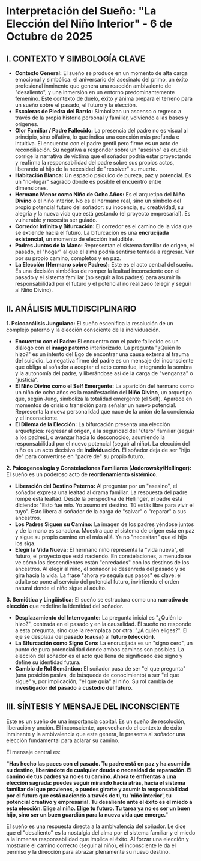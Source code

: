 # Interpretación del Sueño: "La Elección del Niño Interior" - 6 de Octubre de 2025

## I. CONTEXTO Y SIMBOLOGÍA CLAVE

*   **Contexto General:** El sueño se produce en un momento de alta carga emocional y simbólica: el aniversario del asesinato del primo, un éxito profesional inminente que genera una reacción ambivalente de "desaliento", y una inmersión en un entorno predominantemente femenino. Este contexto de duelo, éxito y ánima prepara el terreno para un sueño sobre el pasado, el futuro y la elección.
*   **Escaleras de Piedra del Barrio:** Simbolizan un ascenso o regreso a través de la propia historia personal y familiar, volviendo a las bases y orígenes.
*   **Olor Familiar / Padre Fallecido:** La presencia del padre no es visual al principio, sino olfativa, lo que indica una conexión más profunda e intuitiva. El encuentro con el padre gentil pero firme es un acto de reconciliación. Su negativa a responder sobre un "asesino" es crucial: corrige la narrativa de víctima que el soñador podría estar proyectando y reafirma la responsabilidad del padre sobre sus propios actos, liberando al hijo de la necesidad de "resolver" su muerte.
*   **Habitación Blanca:** Un espacio psíquico de pureza, paz y potencial. Es un "no-lugar" sagrado donde es posible el encuentro entre dimensiones.
*   **Hermano Menor como Niño de Ocho Años:** Es el arquetipo del **Niño Divino** o el niño interior. No es el hermano real, sino un símbolo del propio potencial futuro del soñador: su inocencia, su creatividad, su alegría y la nueva vida que está gestando (el proyecto empresarial). Es vulnerable y necesita ser guiado.
*   **Corredor Infinito y Bifurcación:** El corredor es el camino de la vida que se extiende hacia el futuro. La bifurcación es una **encrucijada existencial**, un momento de elección ineludible.
*   **Padres Juntos de la Mano:** Representan el sistema familiar de origen, el pasado, el "hogar" al que el alma podría sentirse tentada a regresar. Van por su propio camino, completos y en paz.
*   **La Elección (Hermano sobre Padres):** Este es el acto central del sueño. Es una decisión simbólica de romper la lealtad inconsciente con el pasado y el sistema familiar (no seguir a los padres) para asumir la responsabilidad por el futuro y el potencial no realizado (elegir y seguir al Niño Divino).

## II. ANÁLISIS MULTIDISCIPLINARIO

**1. Psicoanálisis Junguiano:**
El sueño escenifica la resolución de un complejo paterno y la elección consciente de la individuación.
*   **Encuentro con el Padre:** El encuentro con el padre fallecido es un diálogo con el **imago paterno** interiorizado. La pregunta "¿Quién lo hizo?" es un intento del Ego de encontrar una causa externa al trauma del suicidio. La negativa firme del padre es un mensaje del inconsciente que obliga al soñador a aceptar el acto como fue, integrando la sombra y la autonomía del padre, y liberándose así de la carga de "venganza" o "justicia".
*   **El Niño Divino como el Self Emergente:** La aparición del hermano como un niño de ocho años es la manifestación del **Niño Divino**, un arquetipo que, según Jung, simboliza la totalidad emergente (el Self). Aparece en momentos de crisis o transición para señalar un nuevo potencial. Representa la nueva personalidad que nace de la unión de la conciencia y el inconsciente.
*   **El Dilema de la Elección:** La bifurcación presenta una elección arquetípica: regresar al origen, a la seguridad del "útero" familiar (seguir a los padres), o avanzar hacia lo desconocido, asumiendo la responsabilidad por el nuevo potencial (seguir al niño). La elección del niño es un acto decisivo de **individuación**. El soñador deja de ser "hijo de" para convertirse en "padre de" su propio futuro.

**2. Psicogenealogía y Constelaciones Familiares (Jodorowsky/Hellinger):**
El sueño es un poderoso acto de **reordenamiento sistémico**.
*   **Liberación del Destino Paterno:** Al preguntar por un "asesino", el soñador expresa una lealtad al drama familiar. La respuesta del padre rompe esta lealtad. Desde la perspectiva de Hellinger, el padre está diciendo: "Esto fue mío. Yo asumo mi destino. Tú estás libre para vivir el tuyo". Esto libera al soñador de la carga de "salvar" o "reparar" a sus ancestros.
*   **Los Padres Siguen su Camino:** La imagen de los padres yéndose juntos y de la mano es sanadora. Muestra que el sistema de origen está en paz y sigue su propio camino en el más allá. Ya no "necesitan" que el hijo los siga.
*   **Elegir la Vida Nueva:** El hermano niño representa la "vida nueva", el futuro, el proyecto que está naciendo. En constelaciones, a menudo se ve cómo los descendientes están "enredados" con los destinos de los ancestros. Al elegir al niño, el soñador se desenreda del pasado y se gira hacia la vida. La frase "ahora yo seguía sus pasos" es clave: el adulto se pone al servicio del potencial futuro, invirtiendo el orden natural donde el niño sigue al adulto.

**3. Semiótica y Lingüística:**
El sueño se estructura como una **narrativa de elección** que redefine la identidad del soñador.
*   **Desplazamiento del Interrogante:** La pregunta inicial es "¿Quién lo hizo?", centrada en el pasado y en la causalidad. El sueño no responde a esta pregunta, sino que la reemplaza por otra: "¿A quién eliges?". El eje se desplaza del **pasado (causa)** al **futuro (elección)**.
*   **La Bifurcación como Signo Cero:** La encrucijada es un "signo cero", un punto de pura potencialidad donde ambos caminos son posibles. La elección del soñador es el acto que llena de significado ese signo y define su identidad futura.
*   **Cambio de Rol Semántico:** El soñador pasa de ser "el que pregunta" (una posición pasiva, de búsqueda de conocimiento) a ser "el que sigue" y, por implicación, "el que guía" al niño. Su rol cambia de **investigador del pasado** a **custodio del futuro**.

## III. SÍNTESIS Y MENSAJE DEL INCONSCIENTE

Este es un sueño de una importancia capital. Es un sueño de resolución, liberación y unción. El inconsciente, aprovechando el contexto de éxito inminente y la ambivalencia que este genera, le presenta al soñador una elección fundamental para aclarar su camino.

El mensaje central es:

**"Has hecho las paces con el pasado. Tu padre está en paz y ha asumido su destino, liberándote de cualquier deuda o necesidad de reparación. El camino de tus padres ya no es tu camino. Ahora te enfrentas a una elección sagrada: puedes seguir mirando hacia atrás, hacia el sistema familiar del que provienes, o puedes girarte y asumir la responsabilidad por el futuro que está naciendo a través de ti, tu 'niño interior', tu potencial creativo y empresarial. Tu desaliento ante el éxito es el miedo a esta elección. Elige al niño. Elige tu futuro. Tu tarea ya no es ser un buen hijo, sino ser un buen guardián para la nueva vida que emerge."**

El sueño es una respuesta directa a la ambivalencia del soñador. Le dice que el "desaliento" es la nostalgia del alma por el sistema familiar y el miedo a la inmensa responsabilidad que implica el éxito. Al forzar una elección y mostrarle el camino correcto (seguir al niño), el inconsciente le da el permiso y la dirección para abrazar plenamente su nuevo destino.